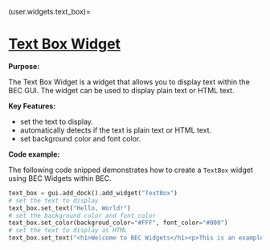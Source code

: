 (user.widgets.text_box)=
# [Text Box Widget](/api_reference/_autosummary/bec_widgets.cli.client.TextBox)
**Purpose:**

The Text Box Widget is a widget that allows you to display text within the BEC GUI. The widget can be used to display plain text or HTML text.

**Key Features:**

- set the text to display.
- automatically detects if the text is plain text or HTML text.
- set background color and font color.

**Code example:**

The following code snipped demonstrates how to create a `TextBox` widget using BEC Widgets within BEC.
```python
text_box = gui.add_dock().add_widget("TextBox")
# set the text to display
text_box.set_text("Hello, World!")
# set the background color and font color
text_box.set_color(backgroud_color="#FFF", font_color="#000")
# set the text to display as HTML
text_box.set_text("<h1>Welcome to BEC Widgets</h1><p>This is an example of displaying <strong>HTML</strong> text.</p>")
```









